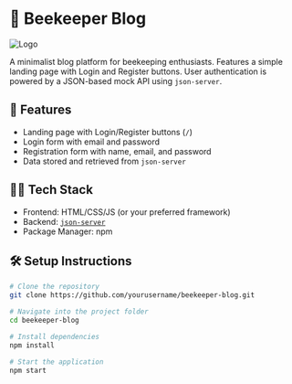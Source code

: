 # 🐝 Beekeeper Blog

![Logo](src/Assets/logo.png)

A minimalist blog platform for beekeeping enthusiasts. Features a simple landing page with Login and Register buttons. User authentication is powered by a JSON-based mock API using `json-server`.

## 🚀 Features

- Landing page with Login/Register buttons (`/`)
- Login form with email and password
- Registration form with name, email, and password
- Data stored and retrieved from `json-server`

## 🧑‍💻 Tech Stack

- Frontend: HTML/CSS/JS (or your preferred framework)
- Backend: [`json-server`](https://github.com/typicode/json-server)
- Package Manager: npm

## 🛠️ Setup Instructions

```bash
# Clone the repository
git clone https://github.com/yourusername/beekeeper-blog.git

# Navigate into the project folder
cd beekeeper-blog

# Install dependencies
npm install

# Start the application
npm start
